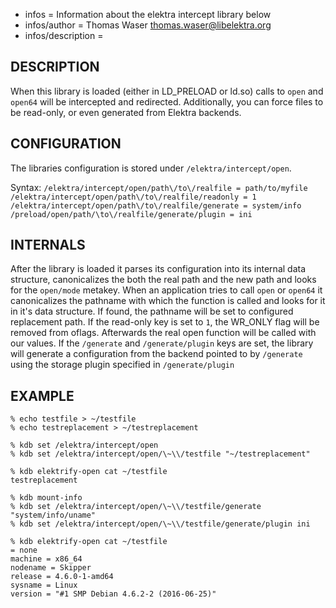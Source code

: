 - infos = Information about the elektra intercept library below 
- infos/author = Thomas Waser <thomas.waser@libelektra.org> 
- infos/description =

## DESCRIPTION

When this library is loaded (either in LD_PRELOAD or ld.so) calls to `open` and `open64` will be intercepted and redirected.
Additionally, you can force files to be read-only, or even generated from Elektra backends.


## CONFIGURATION

The libraries configuration is stored under `/elektra/intercept/open`.

Syntax:
`/elektra/intercept/open/path\/to\/realfile = path/to/myfile`
`/elektra/intercept/open/path\/to\/realfile/readonly = 1`
`/elektra/intercept/open/path\/to\/realfile/generate = system/info`
`/preload/open/path/\to\/realfile/generate/plugin = ini`

## INTERNALS

After the library is loaded it parses its configuration into its internal data structure, canonicalizes the both the real path and the new path and looks for the `open/mode` metakey.
When an application tries to call `open` or `open64` it canonicalizes the pathname with which the function is called and looks for it in it's data structure. If found, the pathname will be set to configured replacement path. If the read-only key is set to `1`, the WR_ONLY flag will be removed from oflags. Afterwards the real open function will be called with our values.
If the `/generate` and `/generate/plugin` keys are set, the library will generate a configuration from the backend pointed to by `/generate` using the storage plugin specified in `/generate/plugin`

## EXAMPLE

```
% echo testfile > ~/testfile
% echo testreplacement > ~/testreplacement

% kdb set /elektra/intercept/open
% kdb set /elektra/intercept/open/\~\\/testfile "~/testreplacement"

% kdb elektrify-open cat ~/testfile
testreplacement

% kdb mount-info
% kdb set /elektra/intercept/open/\~\\/testfile/generate "system/info/uname"
% kdb set /elektra/intercept/open/\~\\/testfile/generate/plugin ini

% kdb elektrify-open cat ~/testfile
= none
machine = x86_64
nodename = Skipper
release = 4.6.0-1-amd64
sysname = Linux
version = "#1 SMP Debian 4.6.2-2 (2016-06-25)"

```
